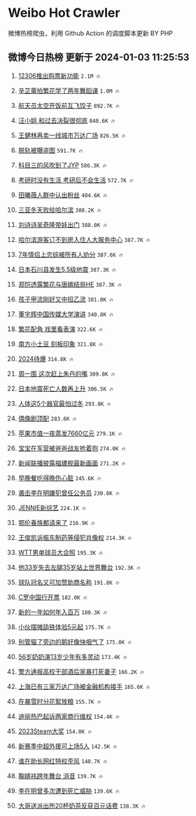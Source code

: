 # Weibo Hot Crawler 



微博热榜爬虫，利用 Github Action 的调度脚本更新 BY PHP 


## 微博今日热榜 更新于 2024-01-03 11:25:53 
1. [12306推出购票新功能](https://s.weibo.com/weibo?q=%2312306%E6%8E%A8%E5%87%BA%E8%B4%AD%E7%A5%A8%E6%96%B0%E5%8A%9F%E8%83%BD%23&t=31&band_rank=1&Refer=top) `2.1M 🔥` 

1. [辛芷蕾拍繁花学了两年舞蹈课](https://s.weibo.com/weibo?q=%23%E8%BE%9B%E8%8A%B7%E8%95%BE%E6%8B%8D%E7%B9%81%E8%8A%B1%E5%AD%A6%E4%BA%86%E4%B8%A4%E5%B9%B4%E8%88%9E%E8%B9%88%E8%AF%BE%23&t=31&band_rank=2&Refer=top) `1.0M 🔥` 

1. [航天员太空开饭前互飞饺子](https://s.weibo.com/weibo?q=%23%E8%88%AA%E5%A4%A9%E5%91%98%E5%A4%AA%E7%A9%BA%E5%BC%80%E9%A5%AD%E5%89%8D%E4%BA%92%E9%A3%9E%E9%A5%BA%E5%AD%90%23&t=31&band_rank=3&Refer=top) `892.7K 🔥` 

1. [汪小姐 和过去决裂很彻底](https://s.weibo.com/weibo?q=%E6%B1%AA%E5%B0%8F%E5%A7%90%20%E5%92%8C%E8%BF%87%E5%8E%BB%E5%86%B3%E8%A3%82%E5%BE%88%E5%BD%BB%E5%BA%95&t=31&band_rank=4&Refer=top) `840.6K 🔥` 

1. [王健林再卖一线城市万达广场](https://s.weibo.com/weibo?q=%23%E7%8E%8B%E5%81%A5%E6%9E%97%E5%86%8D%E5%8D%96%E4%B8%80%E7%BA%BF%E5%9F%8E%E5%B8%82%E4%B8%87%E8%BE%BE%E5%B9%BF%E5%9C%BA%23&t=31&band_rank=5&Refer=top) `826.5K 🔥` 

1. [脱轨被曝盗图](https://s.weibo.com/weibo?q=%23%E8%84%B1%E8%BD%A8%E8%A2%AB%E6%9B%9D%E7%9B%97%E5%9B%BE%23&t=31&band_rank=6&Refer=top) `591.7K 🔥` 

1. [科目三的风吹到了JYP](https://s.weibo.com/weibo?q=%E7%A7%91%E7%9B%AE%E4%B8%89%E7%9A%84%E9%A3%8E%E5%90%B9%E5%88%B0%E4%BA%86JYP&t=31&band_rank=7&Refer=top) `586.3K 🔥` 

1. [考研时没有生活 考研后不会生活](https://s.weibo.com/weibo?q=%E8%80%83%E7%A0%94%E6%97%B6%E6%B2%A1%E6%9C%89%E7%94%9F%E6%B4%BB%20%E8%80%83%E7%A0%94%E5%90%8E%E4%B8%8D%E4%BC%9A%E7%94%9F%E6%B4%BB&t=31&band_rank=8&Refer=top) `572.7K 🔥` 

1. [田曦薇人群中认出粉丝](https://s.weibo.com/weibo?q=%23%E7%94%B0%E6%9B%A6%E8%96%87%E4%BA%BA%E7%BE%A4%E4%B8%AD%E8%AE%A4%E5%87%BA%E7%B2%89%E4%B8%9D%23&t=31&band_rank=9&Refer=top) `404.6K 🔥` 

1. [三亚冬天败给哈尔滨](https://s.weibo.com/weibo?q=%23%E4%B8%89%E4%BA%9A%E5%86%AC%E5%A4%A9%E8%B4%A5%E7%BB%99%E5%93%88%E5%B0%94%E6%BB%A8%23&t=31&band_rank=10&Refer=top) `388.2K 🔥` 

1. [刘诗诗吴奇隆带娃出门](https://s.weibo.com/weibo?q=%23%E5%88%98%E8%AF%97%E8%AF%97%E5%90%B4%E5%A5%87%E9%9A%86%E5%B8%A6%E5%A8%83%E5%87%BA%E9%97%A8%23&t=31&band_rank=11&Refer=top) `388.0K 🔥` 

1. [哈尔滨游客订不到房入住人大服务中心](https://s.weibo.com/weibo?q=%23%E5%93%88%E5%B0%94%E6%BB%A8%E6%B8%B8%E5%AE%A2%E8%AE%A2%E4%B8%8D%E5%88%B0%E6%88%BF%E5%85%A5%E4%BD%8F%E4%BA%BA%E5%A4%A7%E6%9C%8D%E5%8A%A1%E4%B8%AD%E5%BF%83%23&t=31&band_rank=12&Refer=top) `387.7K 🔥` 

1. [7年情侣上恋综被所有人劝分](https://s.weibo.com/weibo?q=7%E5%B9%B4%E6%83%85%E4%BE%A3%E4%B8%8A%E6%81%8B%E7%BB%BC%E8%A2%AB%E6%89%80%E6%9C%89%E4%BA%BA%E5%8A%9D%E5%88%86&t=31&band_rank=13&Refer=top) `387.6K 🔥` 

1. [日本石川县发生5.5级地震](https://s.weibo.com/weibo?q=%23%E6%97%A5%E6%9C%AC%E7%9F%B3%E5%B7%9D%E5%8E%BF%E5%8F%91%E7%94%9F5.5%E7%BA%A7%E5%9C%B0%E9%9C%87%23&t=31&band_rank=14&Refer=top) `387.3K 🔥` 

1. [郑恺透露繁花与唐嫣结局HE](https://s.weibo.com/weibo?q=%23%E9%83%91%E6%81%BA%E9%80%8F%E9%9C%B2%E7%B9%81%E8%8A%B1%E4%B8%8E%E5%94%90%E5%AB%A3%E7%BB%93%E5%B1%80HE%23&t=31&band_rank=15&Refer=top) `387.3K 🔥` 

1. [孩子甲流刚好又中招乙流](https://s.weibo.com/weibo?q=%23%E5%AD%A9%E5%AD%90%E7%94%B2%E6%B5%81%E5%88%9A%E5%A5%BD%E5%8F%88%E4%B8%AD%E6%8B%9B%E4%B9%99%E6%B5%81%23&t=31&band_rank=16&Refer=top) `381.0K 🔥` 

1. [董宇辉中国传媒大学演讲](https://s.weibo.com/weibo?q=%E8%91%A3%E5%AE%87%E8%BE%89%E4%B8%AD%E5%9B%BD%E4%BC%A0%E5%AA%92%E5%A4%A7%E5%AD%A6%E6%BC%94%E8%AE%B2&t=31&band_rank=17&Refer=top) `340.8K 🔥` 

1. [繁花配角 戏里看表演](https://s.weibo.com/weibo?q=%E7%B9%81%E8%8A%B1%E9%85%8D%E8%A7%92%20%E6%88%8F%E9%87%8C%E7%9C%8B%E8%A1%A8%E6%BC%94&t=31&band_rank=18&Refer=top) `322.6K 🔥` 

1. [南方小土豆 刻板印象](https://s.weibo.com/weibo?q=%E5%8D%97%E6%96%B9%E5%B0%8F%E5%9C%9F%E8%B1%86%20%E5%88%BB%E6%9D%BF%E5%8D%B0%E8%B1%A1&t=31&band_rank=19&Refer=top) `321.8K 🔥` 

1. [2024待爆](https://s.weibo.com/weibo?q=2024%E5%BE%85%E7%88%86&t=31&band_rank=20&Refer=top) `314.8K 🔥` 

1. [周一围 这次赶上朱丹的嘴](https://s.weibo.com/weibo?q=%E5%91%A8%E4%B8%80%E5%9B%B4%20%E8%BF%99%E6%AC%A1%E8%B5%B6%E4%B8%8A%E6%9C%B1%E4%B8%B9%E7%9A%84%E5%98%B4&t=31&band_rank=21&Refer=top) `309.8K 🔥` 

1. [日本地震死亡人数再上升](https://s.weibo.com/weibo?q=%23%E6%97%A5%E6%9C%AC%E5%9C%B0%E9%9C%87%E6%AD%BB%E4%BA%A1%E4%BA%BA%E6%95%B0%E5%86%8D%E4%B8%8A%E5%8D%87%23&t=31&band_rank=22&Refer=top) `306.5K 🔥` 

1. [人体这5个器官最怕过冬](https://s.weibo.com/weibo?q=%23%E4%BA%BA%E4%BD%93%E8%BF%995%E4%B8%AA%E5%99%A8%E5%AE%98%E6%9C%80%E6%80%95%E8%BF%87%E5%86%AC%23&t=31&band_rank=23&Refer=top) `293.8K 🔥` 

1. [偶像剧顶配](https://s.weibo.com/weibo?q=%E5%81%B6%E5%83%8F%E5%89%A7%E9%A1%B6%E9%85%8D&t=31&band_rank=24&Refer=top) `283.6K 🔥` 

1. [苹果市值一夜蒸发7660亿元](https://s.weibo.com/weibo?q=%23%E8%8B%B9%E6%9E%9C%E5%B8%82%E5%80%BC%E4%B8%80%E5%A4%9C%E8%92%B8%E5%8F%917660%E4%BA%BF%E5%85%83%23&t=31&band_rank=25&Refer=top) `279.1K 🔥` 

1. [宝宝在军营被爸爸战友抢着抱](https://s.weibo.com/weibo?q=%23%E5%AE%9D%E5%AE%9D%E5%9C%A8%E5%86%9B%E8%90%A5%E8%A2%AB%E7%88%B8%E7%88%B8%E6%88%98%E5%8F%8B%E6%8A%A2%E7%9D%80%E6%8A%B1%23&t=31&band_rank=26&Refer=top) `274.0K 🔥` 

1. [新闻联播披露福建舰最新画面](https://s.weibo.com/weibo?q=%23%E6%96%B0%E9%97%BB%E8%81%94%E6%92%AD%E6%8A%AB%E9%9C%B2%E7%A6%8F%E5%BB%BA%E8%88%B0%E6%9C%80%E6%96%B0%E7%94%BB%E9%9D%A2%23&t=31&band_rank=27&Refer=top) `271.2K 🔥` 

1. [早晚餐吃得晚伤心脏](https://s.weibo.com/weibo?q=%23%E6%97%A9%E6%99%9A%E9%A4%90%E5%90%83%E5%BE%97%E6%99%9A%E4%BC%A4%E5%BF%83%E8%84%8F%23&t=31&band_rank=28&Refer=top) `245.6K 🔥` 

1. [袭击李在明嫌犯曾任公务员](https://s.weibo.com/weibo?q=%23%E8%A2%AD%E5%87%BB%E6%9D%8E%E5%9C%A8%E6%98%8E%E5%AB%8C%E7%8A%AF%E6%9B%BE%E4%BB%BB%E5%85%AC%E5%8A%A1%E5%91%98%23&t=31&band_rank=29&Refer=top) `230.8K 🔥` 

1. [JENNIE新综艺](https://s.weibo.com/weibo?q=JENNIE%E6%96%B0%E7%BB%BC%E8%89%BA&t=31&band_rank=30&Refer=top) `224.1K 🔥` 

1. [鄂伦春族都请来了](https://s.weibo.com/weibo?q=%E9%84%82%E4%BC%A6%E6%98%A5%E6%97%8F%E9%83%BD%E8%AF%B7%E6%9D%A5%E4%BA%86&t=31&band_rank=31&Refer=top) `216.9K 🔥` 

1. [王俊凯诉振东制药等侵犯肖像权](https://s.weibo.com/weibo?q=%23%E7%8E%8B%E4%BF%8A%E5%87%AF%E8%AF%89%E6%8C%AF%E4%B8%9C%E5%88%B6%E8%8D%AF%E7%AD%89%E4%BE%B5%E7%8A%AF%E8%82%96%E5%83%8F%E6%9D%83%23&t=31&band_rank=32&Refer=top) `214.3K 🔥` 

1. [WTT男单球员大合照](https://s.weibo.com/weibo?q=WTT%E7%94%B7%E5%8D%95%E7%90%83%E5%91%98%E5%A4%A7%E5%90%88%E7%85%A7&t=31&band_rank=33&Refer=top) `195.3K 🔥` 

1. [他33岁失去左腿35岁站上世界舞台](https://s.weibo.com/weibo?q=%23%E4%BB%9633%E5%B2%81%E5%A4%B1%E5%8E%BB%E5%B7%A6%E8%85%BF35%E5%B2%81%E7%AB%99%E4%B8%8A%E4%B8%96%E7%95%8C%E8%88%9E%E5%8F%B0%23&t=31&band_rank=34&Refer=top) `192.3K 🔥` 

1. [球队冠名又可加赞助商名称](https://s.weibo.com/weibo?q=%23%E7%90%83%E9%98%9F%E5%86%A0%E5%90%8D%E5%8F%88%E5%8F%AF%E5%8A%A0%E8%B5%9E%E5%8A%A9%E5%95%86%E5%90%8D%E7%A7%B0%23&t=31&band_rank=35&Refer=top) `191.8K 🔥` 

1. [C罗中国行开票](https://s.weibo.com/weibo?q=C%E7%BD%97%E4%B8%AD%E5%9B%BD%E8%A1%8C%E5%BC%80%E7%A5%A8&t=31&band_rank=36&Refer=top) `182.0K 🔥` 

1. [新的一年如何年入百万](https://s.weibo.com/weibo?q=%E6%96%B0%E7%9A%84%E4%B8%80%E5%B9%B4%E5%A6%82%E4%BD%95%E5%B9%B4%E5%85%A5%E7%99%BE%E4%B8%87&t=31&band_rank=37&Refer=top) `180.3K 🔥` 

1. [小伙摆摊舔铁体验5元起](https://s.weibo.com/weibo?q=%23%E5%B0%8F%E4%BC%99%E6%91%86%E6%91%8A%E8%88%94%E9%93%81%E4%BD%93%E9%AA%8C5%E5%85%83%E8%B5%B7%23&t=31&band_rank=38&Refer=top) `175.7K 🔥` 

1. [别管猫了旁边的鹅好像快咽气了](https://s.weibo.com/weibo?q=%23%E5%88%AB%E7%AE%A1%E7%8C%AB%E4%BA%86%E6%97%81%E8%BE%B9%E7%9A%84%E9%B9%85%E5%A5%BD%E5%83%8F%E5%BF%AB%E5%92%BD%E6%B0%94%E4%BA%86%23&t=31&band_rank=39&Refer=top) `175.0K 🔥` 

1. [56岁奶奶演13岁少年有多灵动](https://s.weibo.com/weibo?q=%2356%E5%B2%81%E5%A5%B6%E5%A5%B6%E6%BC%9413%E5%B2%81%E5%B0%91%E5%B9%B4%E6%9C%89%E5%A4%9A%E7%81%B5%E5%8A%A8%23&t=31&band_rank=40&Refer=top) `173.4K 🔥` 

1. [警方通报高校干部酒后家暴打死妻子](https://s.weibo.com/weibo?q=%23%E8%AD%A6%E6%96%B9%E9%80%9A%E6%8A%A5%E9%AB%98%E6%A0%A1%E5%B9%B2%E9%83%A8%E9%85%92%E5%90%8E%E5%AE%B6%E6%9A%B4%E6%89%93%E6%AD%BB%E5%A6%BB%E5%AD%90%23&t=31&band_rank=41&Refer=top) `166.2K 🔥` 

1. [上海已有三家万达广场被金融机构接手](https://s.weibo.com/weibo?q=%23%E4%B8%8A%E6%B5%B7%E5%B7%B2%E6%9C%89%E4%B8%89%E5%AE%B6%E4%B8%87%E8%BE%BE%E5%B9%BF%E5%9C%BA%E8%A2%AB%E9%87%91%E8%9E%8D%E6%9C%BA%E6%9E%84%E6%8E%A5%E6%89%8B%23&t=31&band_rank=42&Refer=top) `165.6K 🔥` 

1. [在暴雪时分花絮放粮](https://s.weibo.com/weibo?q=%23%E5%9C%A8%E6%9A%B4%E9%9B%AA%E6%97%B6%E5%88%86%E8%8A%B1%E7%B5%AE%E6%94%BE%E7%B2%AE%23&t=31&band_rank=43&Refer=top) `155.7K 🔥` 

1. [迪丽热巴起诉两家商行维权](https://s.weibo.com/weibo?q=%23%E8%BF%AA%E4%B8%BD%E7%83%AD%E5%B7%B4%E8%B5%B7%E8%AF%89%E4%B8%A4%E5%AE%B6%E5%95%86%E8%A1%8C%E7%BB%B4%E6%9D%83%23&t=31&band_rank=44&Refer=top) `154.4K 🔥` 

1. [2023Steam大奖](https://s.weibo.com/weibo?q=%232023Steam%E5%A4%A7%E5%A5%96%23&t=31&band_rank=45&Refer=top) `154.0K 🔥` 

1. [新赛季中超外援可上场5人](https://s.weibo.com/weibo?q=%23%E6%96%B0%E8%B5%9B%E5%AD%A3%E4%B8%AD%E8%B6%85%E5%A4%96%E6%8F%B4%E5%8F%AF%E4%B8%8A%E5%9C%BA5%E4%BA%BA%23&t=31&band_rank=46&Refer=top) `142.5K 🔥` 

1. [谁在助长网红特权歪风](https://s.weibo.com/weibo?q=%23%E8%B0%81%E5%9C%A8%E5%8A%A9%E9%95%BF%E7%BD%91%E7%BA%A2%E7%89%B9%E6%9D%83%E6%AD%AA%E9%A3%8E%23&t=31&band_rank=47&Refer=top) `140.7K 🔥` 

1. [鞠婧祎跨年舞台 消音](https://s.weibo.com/weibo?q=%E9%9E%A0%E5%A9%A7%E7%A5%8E%E8%B7%A8%E5%B9%B4%E8%88%9E%E5%8F%B0%20%E6%B6%88%E9%9F%B3&t=31&band_rank=48&Refer=top) `139.7K 🔥` 

1. [李在明曾多次遭到死亡威胁](https://s.weibo.com/weibo?q=%23%E6%9D%8E%E5%9C%A8%E6%98%8E%E6%9B%BE%E5%A4%9A%E6%AC%A1%E9%81%AD%E5%88%B0%E6%AD%BB%E4%BA%A1%E5%A8%81%E8%83%81%23&t=31&band_rank=49&Refer=top) `139.6K 🔥` 

1. [大哥送派出所20杯奶茶反获百元话费](https://s.weibo.com/weibo?q=%23%E5%A4%A7%E5%93%A5%E9%80%81%E6%B4%BE%E5%87%BA%E6%89%8020%E6%9D%AF%E5%A5%B6%E8%8C%B6%E5%8F%8D%E8%8E%B7%E7%99%BE%E5%85%83%E8%AF%9D%E8%B4%B9%23&t=31&band_rank=50&Refer=top) `138.3K 🔥` 

